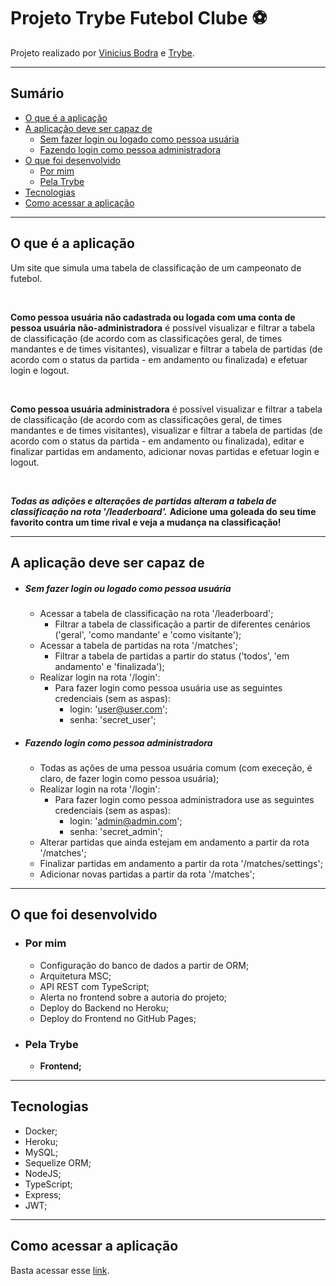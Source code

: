 # Projeto Trybe Futebol Clube ⚽️

Projeto realizado por [Vinicius Bodra](https://www.linkedin.com/in/vinicius-bodra/) e [Trybe](https://www.betrybe.com/).

---

## Sumário

- [O que é a aplicação](#O-que-é-a-aplicação)
- [A aplicação deve ser capaz de](#A-aplicação-deve-ser-capaz-de)
    - [Sem fazer login ou logado como pessoa usuária](#Sem-fazer-login-ou-logado-como-pessoa-usuária)
    - [Fazendo login como pessoa administradora](#Fazendo-login-como-pessoa-administradora)
- [O que foi desenvolvido](#O-que-foi-desenvolvido)
    - [Por mim](#Por-mim)
    - [Pela Trybe](#Pela-Trybe)
- [Tecnologias](#tecnologias)
- [Como acessar a aplicação](#Como-acessar-a-aplicação)


---

## O que é a aplicação

Um site que simula uma tabela de classificação de um campeonato de futebol.

<br/>

**Como pessoa usuária não cadastrada ou logada com uma conta de pessoa usuária não-administradora** é possível visualizar e filtrar a tabela de classificação (de acordo com as classificações geral, de times mandantes e de times visitantes), visualizar e filtrar a tabela de partidas (de acordo com o status da partida - em andamento ou finalizada) e efetuar login e logout.

<br/>

**Como pessoa usuária administradora** é possível visualizar e filtrar a tabela de classificação (de acordo com as classificações geral, de times mandantes e de times visitantes), visualizar e filtrar a tabela de partidas (de acordo com o status da partida - em andamento ou finalizada), editar e finalizar partidas em andamento, adicionar novas partidas e efetuar login e logout.

<br/>

***Todas as adições e alterações de partidas alteram a tabela de classificação na rota '/leaderboard'.*** **Adicione uma goleada do seu time favorito contra um time rival e veja a mudança na classificação!**

---

## A aplicação deve ser capaz de

- ##### Sem fazer login ou logado como pessoa usuária
    - Acessar a tabela de classificação na rota '/leaderboard';
        - Filtrar a tabela de classificação a partir de diferentes cenários ('geral', 'como mandante' e 'como visitante');
    - Acessar a tabela de partidas na rota '/matches';
        - Filtrar a tabela de partidas a partir do status ('todos', 'em andamento' e 'finalizada');
    - Realizar login na rota '/login':
        - Para fazer login como pessoa usuária use as seguintes credenciais (sem as aspas):
            - login: 'user@user.com';
            - senha: 'secret_user';

- ##### Fazendo login como pessoa administradora
    - Todas as ações de uma pessoa usuária comum (com execeção, é claro, de fazer login como pessoa usuária);
    - Realizar login na rota '/login':
        - Para fazer login como pessoa administradora use as seguintes credenciais (sem as aspas):
            - login: 'admin@admin.com';
            - senha: 'secret_admin';
    - Alterar partidas que ainda estejam em andamento a partir da rota '/matches';
    - Finalizar partidas em andamento a partir da rota '/matches/settings';
    - Adicionar novas partidas a partir da rota '/matches';

---

## O que foi desenvolvido

- ### Por mim
    - Configuração do banco de dados a partir de ORM;
    - Arquitetura MSC;
    - API REST com TypeScript;
    - Alerta no frontend sobre a autoria do projeto;
    - Deploy do Backend no Heroku;
    - Deploy do Frontend no GitHub Pages;

- ### Pela Trybe
    - **Frontend;**

---

## Tecnologias

- Docker;
- Heroku;
- MySQL;
- Sequelize ORM;
- NodeJS;
- TypeScript;
- Express;
- JWT;

---

## Como acessar a aplicação

Basta acessar esse [link](https://vbodra.github.io/TFC-Frontend).
